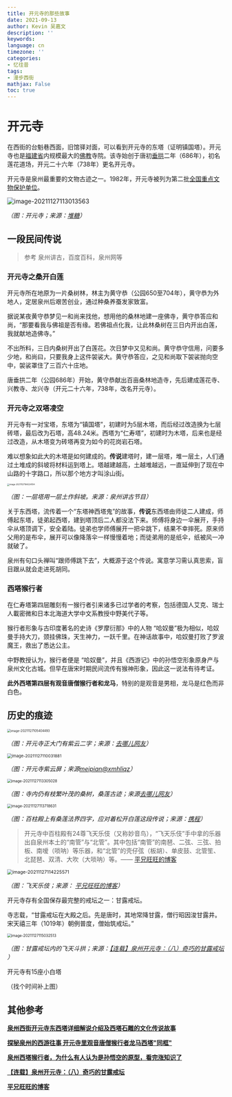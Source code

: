 ```yaml
---
title: 开元寺的那些故事
date: 2021-09-13
author: Kevin 吴嘉文
description: ''
keywords: 
language: cn
timezone: ''
categories:
- 忆往昔
tags:
- 漫步西街
mathjax: False
toc: true
---
```


# 开元寺

在西街的台魁巷西面，旧馆驿对面，可以看到开元寺的东塔（证明镇国塔）。开元寺也是[福建省](https://baike.baidu.com/item/福建省)内规模最大的[佛教](https://baike.baidu.com/item/佛教/163332)寺院。该寺始创于唐初[垂拱](https://baike.baidu.com/item/垂拱/6580610)二年（686年），初名莲花道场，开元二十六年（738年）更名开元寺。 

开元寺是泉州最重要的文物古迹之一。1982年，开元寺被列为第二批[全国重点文物保护单位](https://baike.baidu.com/item/全国重点文物保护单位)。

![image-20211127113013563](/img/kaiyuansi/image-20211127113013563.png)

*（图：开元寺；来源：[堆糖](https://www.duitang.com/album/?id=63125748&spm=2014.12553688.202.0)）*

<!--more-->

## 一段民间传说

> 参考 泉州讲古，百度百科，泉州网等

### **开元寺之桑开白莲**

开元寺所在地原为一片桑树林，林主为黄守恭（公园650至704年），黄守恭为外地人，定居泉州后艰苦创业，通过种桑养蚕发家致富。

据说某夜黄守恭梦见一和尚来找他，想用他的桑林地建一座佛寺，黄守恭答应和尚，“那要看我与佛祖是否有缘。若佛祖点化我，让此林桑树在三日内开出白莲，我就献地造佛寺。”

不出所料，三日内桑树开出了白莲花。次日梦中又见和尚。黄守恭守信用，问要多少地，和尚曰，只要我身上这件袈裟大。黄守恭答应，之见和尚取下袈裟抛向空中，袈裟罩住了三百六十庄地。

唐垂拱二年（公园686年）开始，黄守恭献出百亩桑林地造寺，先后建成莲花寺、兴教寺、龙兴寺（开元二十六年，738年，改名开元寺）。

### **开元寺之双塔凌空**

开元寺有一对宝塔，东塔为“镇国塔”，初建时为5层木塔，而后经过改造换为七层砖塔，最后改为石塔，高48.24米。西塔为“仁寿塔”，初建时为木塔，后来也是经过改造，从木塔变为砖塔再变为如今的花岗岩石塔。

难以想象如此大的木塔是如何建成的。**传说**建塔时，建一层塔，堆一层土，人们通过土堆成的斜坡将材料运到塔上。塔越建越高，土越堆越远，一直延伸到了现在中山路的十字路口，所以那个地方才叫涂山街。

<img src="/img/kaiyuansi/image-20211127164224104.png" alt="image-20211127164224104" style="zoom: 33%;" />

*（图：一层塔用一层土作斜坡。来源：泉州讲古节目）*

关于东西塔，流传着一个“东塔神西塔鬼”的故事，**传说**东西塔由师徒二人建成，师傅起东塔，徒弟起西塔，建到塔顶后二人都没法下来。师傅将身边一伞展开，手持伞从塔顶调下，安全着陆。徒弟也学师傅展开一把伞跳下，结果不幸摔死。原来师父用的是布伞，展开可以像降落伞一样慢慢着地；而徒弟用的是纸伞，纸被风一冲就破了。

泉州有句口头禅叫“跟师傅跳下去”，大概源于这个传说。寓意学习需认真思索，盲目跟从就会走进死胡同。

### **西塔猴行者**

在仁寿塔第四层雕刻有一猴行者引来诸多已过学者的考察，包括德国人艾克、瑞士人載密微和日本北海道大学中文系教授中野美代子等。

猴行者形象与古印度著名的史诗《罗摩衍那》中的人物 “哈奴曼”极为相似，哈奴曼手持大刀，颈挂佛珠，天生神力，一跃千里。在神话故事中，哈奴曼打败了罗波魔王，救出了悉达公主。

中野教授认为，猴行者便是 “哈奴曼”，并且《西游记》中的孙悟空形象原身产与泉州文化古城。但早在唐宋时期民间流传有猴神形象，因此这一说法有待考证。

**此外西塔第四层有观音唐僧猴行者和龙马**，特别的是观音是男相，龙马是红色而非白色。

## 历史的痕迹

<img src="/img/kaiyuansi/image-20211127105404493.png" alt="image-20211127105404493" style="zoom:50%;" />

*（图：开元寺正大门有紫云二字；来源：[去哪儿网友](http://travel.qunar.com/p-pl5400394)）*

<img src="/img/kaiyuansi/image-20211127110031881.png" alt="image-20211127110031881" style="zoom: 67%;" />

*（图：开元寺紫云屏；来源[meipian@xmhliqz]()）*

<img src="/img/kaiyuansi/image-20211127113305028.png" alt="image-20211127113305028" style="zoom:60%;" />

*（图：寺内仍有枝繁叶茂的桑树，桑莲古迹；来源[去哪儿网友](http://www.qunar.com/zt/kyszyp)）*

<img src="/img/kaiyuansi/image-20211127113718631.png" alt="image-20211127113718631" style="zoom:61%;" />

*（图：百柱殿上有桑莲法界四字，应对着松开白莲这段传说；来源：[携程](https://you.ctrip.com/sight/quanzhou243/8874-dianping-p2.html)）*

> 开元寺中百柱殿有24尊飞天乐伎（又称妙音鸟），“飞天乐伎”手中拿的乐器出自泉州本土的“南管”与“北管”。其中包括“南管”的南琶、二弦、三弦、拍板、南嗳（唢呐）等乐器，和“北管”的壳仔弦（板胡）、单皮鼓、北管笙、北琵琶、双清、大吹（大唢呐）等。—— [平兄旺旺的博客](http://blog.sina.com.cn/cjpqztv)

<img src="/img/kaiyuansi/image-20211127114225571.png" alt="image-20211127114225571" style="zoom:76%;" />

*（图：飞天乐伎；来源： [平兄旺旺的博客](http://blog.sina.com.cn/cjpqztv)）*

开元寺存有全国保存最完整的戒坛之一：甘露戒坛。

寺志载，“甘露戒坛在大殿之后。先是唐时，其地常降甘露，僧行昭因浚甘露井。宋天禧三年（1019年）朝例普度，僧始筑戒坛。”

<img src="/img/kaiyuansi/image-20211127115032513.png" alt="image-20211127115032513" style="zoom:60%;" />

*（图：甘露戒坛内的飞天斗拱；来源：[【连载】泉州开元寺：（八）奇巧的甘露戒坛 ](https://www.sohu.com/a/429035465_100123653)）*

开元寺有15座小白塔

（找个时间补上图）



## 其他参考

[**泉州西街开元寺东西塔详细解说介绍及西塔石雕的文化传说故事**](https://baijiahao.baidu.com/s?id=1626429283992196427&wfr=spider&for=pc)

[**探秘泉州的西游往事 开元寺里观音唐僧猴行者龙马西塔"同框"**](https://www.qzwb.com/gb/content/2016-10/27/content_5437924.htm)

[**泉州西塔猴行者，为什么有人认为是孙悟空的原型，看完涨知识了**](https://baijiahao.baidu.com/s?id=1681765761908730458&wfr=spider&for=pc)

**[【连载】泉州开元寺：（八）奇巧的甘露戒坛 ](https://www.sohu.com/a/429035465_100123653)**

 **[平兄旺旺的博客](http://blog.sina.com.cn/cjpqztv)**